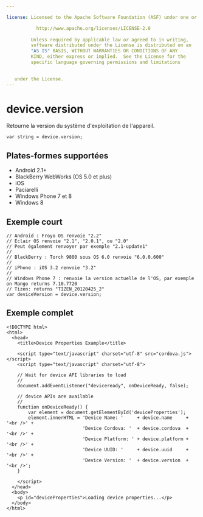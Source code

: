 ```yaml
---

license: Licensed to the Apache Software Foundation (ASF) under one or more contributor license agreements. See the NOTICE file distributed with this work for additional information regarding copyright ownership. The ASF licenses this file to you under the Apache License, Version 2.0 (the "License"); you may not use this file except in compliance with the License. You may obtain a copy of the License at

           http://www.apache.org/licenses/LICENSE-2.0
    
         Unless required by applicable law or agreed to in writing,
         software distributed under the License is distributed on an
         "AS IS" BASIS, WITHOUT WARRANTIES OR CONDITIONS OF ANY
         KIND, either express or implied.  See the License for the
         specific language governing permissions and limitations
    

   under the License.
---
```


# device.version

Retourne la version du système d'exploitation de l'appareil.

    var string = device.version;
    

## Plates-formes supportées

*   Android 2.1+
*   BlackBerry WebWorks (OS 5.0 et plus)
*   iOS
*   Paciarelli
*   Windows Phone 7 et 8
*   Windows 8

## Exemple court

    // Android : Froyo OS renvoie "2.2"
    // Eclair OS renvoie "2.1", "2.0.1", ou "2.0"
    // Peut également renvoyer par exemple "2.1-update1"
    //
    // BlackBerry : Torch 9800 sous OS 6.0 renvoie "6.0.0.600"
    //
    // iPhone : iOS 3.2 renvoie "3.2"
    //
    // Windows Phone 7 : renvoie la version actuelle de l'OS, par exemple on Mango returns 7.10.7720
    // Tizen: returns "TIZEN_20120425_2"
    var deviceVersion = device.version;
    

## Exemple complet

    <!DOCTYPE html>
    <html>
      <head>
        <title>Device Properties Example</title>
    
        <script type="text/javascript" charset="utf-8" src="cordova.js"></script>
        <script type="text/javascript" charset="utf-8">
    
        // Wait for device API libraries to load
        //
        document.addEventListener("deviceready", onDeviceReady, false);
    
        // device APIs are available
        //
        function onDeviceReady() {
            var element = document.getElementById('deviceProperties');
            element.innerHTML = 'Device Name: '     + device.name     + '<br />' +
                                'Device Cordova: '  + device.cordova  + '<br />' +
                                'Device Platform: ' + device.platform + '<br />' +
                                'Device UUID: '     + device.uuid     + '<br />' +
                                'Device Version: '  + device.version  + '<br />';
        }
    
        </script>
      </head>
      <body>
        <p id="deviceProperties">Loading device properties...</p>
      </body>
    </html>
